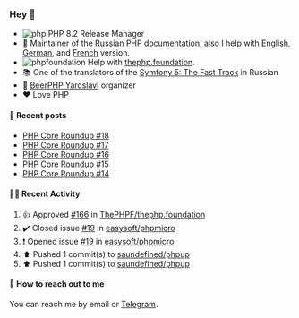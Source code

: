 ### Hey 👋

- ![php](https://user-images.githubusercontent.com/4685504/174548850-037dfd35-3b33-4154-9c50-95efd45ba66a.png) PHP 8.2 Release Manager
- 📖 Maintainer of the [Russian PHP documentation](https://github.com/php/doc-ru), also I help with [English](https://github.com/php/doc-en), [German](https://github.com/php/doc-de), and [French](https://github.com/php/doc-fr) version.
- ![phpfoundation](https://user-images.githubusercontent.com/4685504/174548733-72f62c18-f57e-47a6-8201-cb3d87e06b98.png) Help with [thephp.foundation](https://github.com/ThePHPF/thephp.foundation).
- 📚 One of the translators of
  the [Symfony 5: The Fast Track](https://symfony.com/doc/current/the-fast-track/ru/index.html)
  in Russian
- 🍻 [BeerPHP Yaroslavl](https://github.com/beerphp/yaroslavl) organizer
- ❤️ Love PHP

#### 📜 Recent posts

<!-- BLOG-POST-LIST:START -->
- [PHP Core Roundup #18](https://thephp.foundation/blog/2023/11/01/php-core-roundup-18/)
- [PHP Core Roundup #17](https://thephp.foundation/blog/2023/10/01/php-core-roundup-17/)
- [PHP Core Roundup #16](https://thephp.foundation/blog/2023/09/01/php-core-roundup-16/)
- [PHP Core Roundup #15](https://thephp.foundation/blog/2023/08/01/php-core-roundup-15/)
- [PHP Core Roundup #14](https://thephp.foundation/blog/2023/07/01/php-core-roundup-14/)
<!-- BLOG-POST-LIST:END -->

#### 👨‍💻 Recent Activity

<!--RECENT_ACTIVITY:start-->
1. 👍 Approved [#166](https://github.com/ThePHPF/thephp.foundation/pull/166#pullrequestreview-2336685856) in [ThePHPF/thephp.foundation](https://github.com/ThePHPF/thephp.foundation)<br>
2. ✔️ Closed issue [#19](https://github.com/easysoft/phpmicro/issues/19) in [easysoft/phpmicro](https://github.com/easysoft/phpmicro)<br>
3. ❗️ Opened issue [#19](https://github.com/easysoft/phpmicro/issues/19) in [easysoft/phpmicro](https://github.com/easysoft/phpmicro)<br>
4. ⬆️ Pushed 1 commit(s) to [saundefined/phpup](https://github.com/saundefined/phpup)<br>
5. ⬆️ Pushed 1 commit(s) to [saundefined/phpup](https://github.com/saundefined/phpup)<br>
<!--RECENT_ACTIVITY:end-->

#### 💌 How to reach out to me

You can reach me by email or [Telegram](https://t.me/saundefined).
